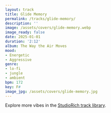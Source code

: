 ```yaml
---
layout: track
title: Glide Memory
permalink: /tracks/glide-memory/
description: ''
image: /assets/covers/glide-memory.webp
image_ready: false
date: 2025-01-01
duration: '2:12'
album: The Way the Air Moves
mood:
- Energetic
- Aggressive
genre:
- lo-fi
- jungle
- ambient
bpm: 172
key: F#
image_jpg: /assets/covers/glide-memory.jpg
---
```


Explore more vibes in the [StudioRich track library](/tracks/).
